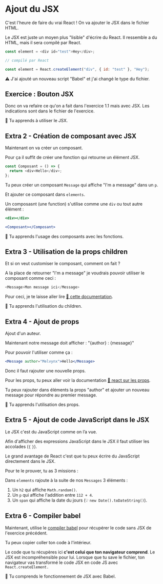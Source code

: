# Ajout du JSX

C'est l'heure de faire du vrai React ! On va ajouter le JSX dans le fichier HTML.

Le JSX est juste un moyen plus "lisible" d'écrire du React. Il ressemble
a du HTML, mais il sera compilé par React.

```js
const element = <div id="test">Hey</div>;

// compilé par React

const element = React.createElement("div", { id: "test" }, "Hey");
```

⚠️ J'ai ajouté un nouveau script "Babel" et j'ai changé le type du fichier.

## Exercice : Bouton JSX

Donc on va refaire ce qu'on a fait dans l'exercice 1.1 mais avec JSX.
Les indications sont dans le fichier de l'exercice.

💌 Tu apprends à utiliser le JSX.

## Extra 2 - Création de composant avec JSX

Maintenant on va créer un composant.

Pour ça il suffit de créer une fonction qui retourne un élément JSX.

```js
const Composant = () => {
  return <div>Hello</div>;
};
```

Tu peux créer un composant `Message` qui affiche "I'm a message" dans un `p`.

Et ajouter ce composant dans `elements`.

Un composasnt (une function) s'utilise comme une `div` ou tout autre élément :

```jsx
<div></div>

<Composant></Composant>
```

💌 Tu apprends l'usage des composants avec les fonctions.

## Extra 3 - Utilisation de la props children

Et si on veut customiser le composant, comment on fait ?

A la place de retourner "I'm a message" je voudrais pouvoir utiliser le composant
comme ceci :

```js
<Message>Mon message ici</Message>
```

Pour ceci, je te laisse aller lire [📖 cette documentation](https://fr.reactjs.org/docs/glossary.html#propschildren).

💌 Tu apprends l'utilisation du children.

## Extra 4 - Ajout de props

Ajout d'un auteur.

Maintenant notre message doit afficher : "{author} : {message}"

Pour pouvoir l'utiliser comme ça :

```jsx
<Message author="Melvynx">Hello</Message>
```

Donc il faut rajouter une nouvelle props.

Pour les props, tu peux aller voir la documentation [📖 react sur les props](https://fr.reactjs.org/docs/glossary.html#propschildren).

Tu peux rajouter dans éléments la props "author" et ajouter un nouveau message pour répondre au premier message.

💌 Tu apprends l'utilisation des props.

## Extra 5 - Ajout de code JavaScript dans le JSX

Le JSX c'est du JavaScript comme on l’a vue.

Afin d'afficher des expressions JavaScript dans le JSX il faut utiliser
les accolades (`{` `}`).

Le grand avantage de React c'est que tu peux écrire du JavaScript directement
dans le JSX.

Pour te le prouver, tu as 3 missions :

Dans `elements` rajoute à la suite de nos `Messages` 3 éléments :

1. Un `h2` qui affiche `Math.random()`.
2. Un `p` qui affiche l'addition entre `112 + 4`.
3. Un `span` qui affiche la date du jours (💡 `new Date().toDateString()`).

## Extra 6 - Compiler babel

Maintenant, utilise le [compiler babel](https://babeljs.io/repl/) pour récupérer
le code sans JSX de l'exercice précédent.

Tu peux copier coller ton code à l'intérieur.

Le code que tu récupères ici **c'est celui que ton navigateur comprend**. Le JSX est
incompréhensible pour lui. Lorsque que tu save le fichier, ton navigateur vas
transformé le code JSX en code JS avec `React.createElement.`

💌 Tu comprends le fonctionnement de JSX avec Babel.
